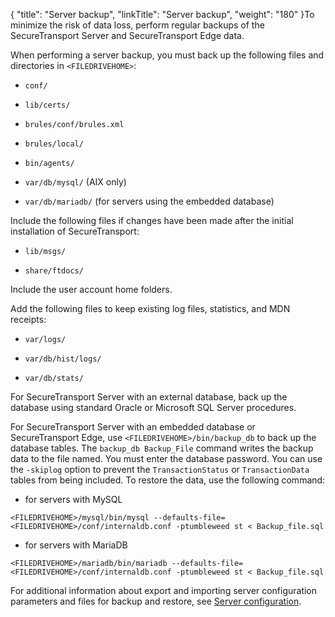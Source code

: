 {
    "title": "Server backup",
    "linkTitle": "Server backup",
    "weight": "180"
}To minimize the risk of data loss, perform regular backups of the SecureTransport Server and SecureTransport Edge data.

When performing a server backup, you must back up the following files and directories in `<FILEDRIVEHOME>`:

-   `conf/`
-   `lib/certs/`
-   `brules/conf/brules.xml`
-   `brules/local/`
-   `bin/agents/`
-   `var/db/mysql/` (AIX only)
-   `var/db/mariadb/` (for servers using the embedded database)

Include the following files if changes have been made after the initial installation of SecureTransport:

-   `lib/msgs/`
-   `share/ftdocs/`

Include the user account home folders.

Add the following files to keep existing log files, statistics, and MDN receipts:

-   `var/logs/`
-   `var/db/hist/logs/`
-   `var/db/stats/`

For SecureTransport Server with an external database, back up the database using standard Oracle or Microsoft SQL Server procedures.

For SecureTransport Server with an embedded database or SecureTransport Edge, use `<FILEDRIVEHOME>/bin/backup_db` to back up the database tables. The `backup_db Backup_File` command writes the backup data to the file named. You must enter the database password. You can use the `-skiplog` option to prevent the `TransactionStatus` or `TransactionData` tables from being included. To restore the data, use the following command:

-   for servers with MySQL

`<FILEDRIVEHOME>/mysql/bin/mysql --defaults-file=<FILEDRIVEHOME>/conf/internaldb.conf -ptumbleweed st < Backup_file.sql`

-   for servers with MariaDB

`<FILEDRIVEHOME>/mariadb/bin/mariadb --defaults-file=<FILEDRIVEHOME>/conf/internaldb.conf -ptumbleweed st < Backup_file.sql`

For additional information about export and importing server configuration parameters and files for backup and restore, see [Server configuration](../c_st_serverconfiguration).
